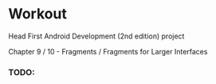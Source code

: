 # Workout
Head First Android Development (2nd edition) project

Chapter 9 / 10 - Fragments / Fragments for Larger Interfaces

### TODO:
